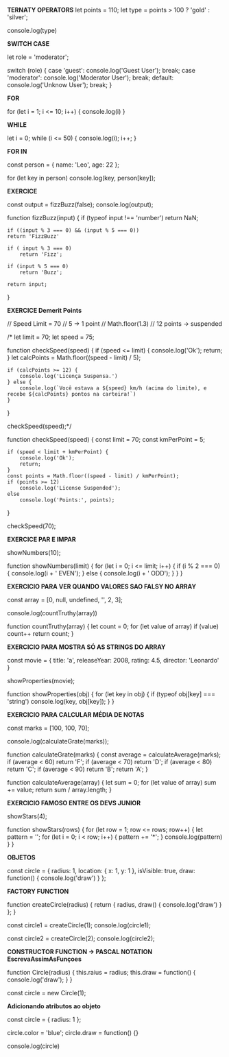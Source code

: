 **TERNATY OPERATORS**
let points = 110;
let type = points > 100 ? 'gold' : 'silver';

console.log(type)

**SWITCH CASE**

let role = 'moderator';

switch (role) {
    case 'guest':
        console.log('Guest User');
        break;
    case 'moderator':
        console.log('Moderator User');
        break;
    default:
        console.log('Unknow User');
        break;
}

**FOR**


for (let i = 1; i <= 10; i++) {
    console.log(i)
}

**WHILE**

let i = 0;
while (i <= 50) {
   console.log(i);
   i++;
}

**FOR IN**

const person = {
    name: 'Leo',
    age: 22
};

for (let key in person) 
    console.log(key, person[key]);

**EXERCICE**

const output = fizzBuzz(false);
console.log(output);

function fizzBuzz(input) {
    if (typeof input !== 'number')
        return NaN;

    if ((input % 3 === 0) && (input % 5 === 0))
    return 'FizzBuzz'

    if ( input % 3 === 0)
        return 'Fizz';

    if (input % 5 === 0)
        return 'Buzz';

    return input;
}   

**EXERCICE Demerit Points**

// Speed Limit = 70
// 5 -> 1 point
// Math.floor(1.3)
// 12 points -> suspended

/*
let limit = 70;
let speed = 75;

function checkSpeed(speed) {
    if (speed <= limit) {
        console.log('Ok');
        return;
    }
    let calcPoints = Math.floor((speed - limit) / 5);

    if (calcPoints >= 12) {
        console.log('Licença Suspensa.')
    } else {
        console.log(`Você estava a ${speed} km/h (acima do limite), e recebe ${calcPoints} pontos na carteira!`)
    }
}

checkSpeed(speed);*/

function checkSpeed(speed) {
    const limit = 70;
    const kmPerPoint = 5;

    if (speed < limit + kmPerPoint) {
        console.log('Ok');
        return;
    } 
    const points = Math.floor((speed - limit) / kmPerPoint);
    if (points >= 12) 
        console.log('License Suspended');
    else 
        console.log('Points:', points);
    
}

checkSpeed(70);

**EXERCICE PAR E IMPAR**

showNumbers(10);

function showNumbers(limit) {
    for (let i = 0; i <= limit; i++) {
        if (i % 2 === 0) {
            console.log(i + ' EVEN');
        } else {
            console.log(i + ' ODD');
        }
    }
}

**EXERCICIO PARA VER QUANDO VALORES SAO FALSY NO ARRAY**

const array = [0, null, undefined, '', 2, 3];

console.log(countTruthy(array))

function countTruthy(array) {
    let count = 0;
    for (let value of array)
        if (value) 
            count++
        return count;
}

**EXERCICIO PARA MOSTRA SÓ AS STRINGS DO ARRAY**

const movie = {
    title: 'a',
    releaseYear: 2008,
    rating: 4.5,
    director: 'Leonardo'
}

showProperties(movie);

function showProperties(obj) {
    for (let key in obj) {
        if (typeof obj[key] === 'string')
            console.log(key, obj[key]);
    }
}

**EXERCICIO PARA CALCULAR MÉDIA DE NOTAS**

const marks = [100, 100, 70];

console.log(calculateGrate(marks));

function calculateGrate(marks) {
    const average = calculateAverage(marks);
    if (average < 60) return 'F';
    if (average < 70) return 'D';
    if (average < 80) return 'C';
    if (average < 90) return 'B';
    return 'A';
}

function calculateAverage(array) {
    let sum = 0;
    for (let value of array)
        sum += value;
    return sum / array.length;
}

**EXERCICIO FAMOSO ENTRE OS DEVS JUNIOR**

showStars(4);

function showStars(rows) {
    for (let row = 1; row <= rows; row++) {
        let pattern = '';
        for (let i = 0; i < row; i++) {
            pattern += '*';
        }
        console.log(pattern)
    }
}

**OBJETOS**

const circle = {
    radius: 1,
    location: {
        x: 1,
        y: 1
    },
    isVisible: true,
    draw: function() {
        console.log('draw')
    }
};

**FACTORY FUNCTION**

function createCircle(radius) {
    return {
        radius,
        draw() {
            console.log('draw')
        }
    };
}

const circle1 = createCircle(1);
console.log(circle1);

const circle2 = createCircle(2);
console.log(circle2);

**CONSTRUCTOR FUNCTION -> PASCAL NOTATION EscrevaAssimAsFunçoes**

function Circle(radius) {
    this.raius = radius;
    this.draw = function() {
        console.log('draw');
    }
}

const circle = new Circle(1);

**Adicionando atributos ao objeto**

const circle = {
    radius: 1
};

circle.color = 'blue';
circle.draw = function() {}

console.log(circle)